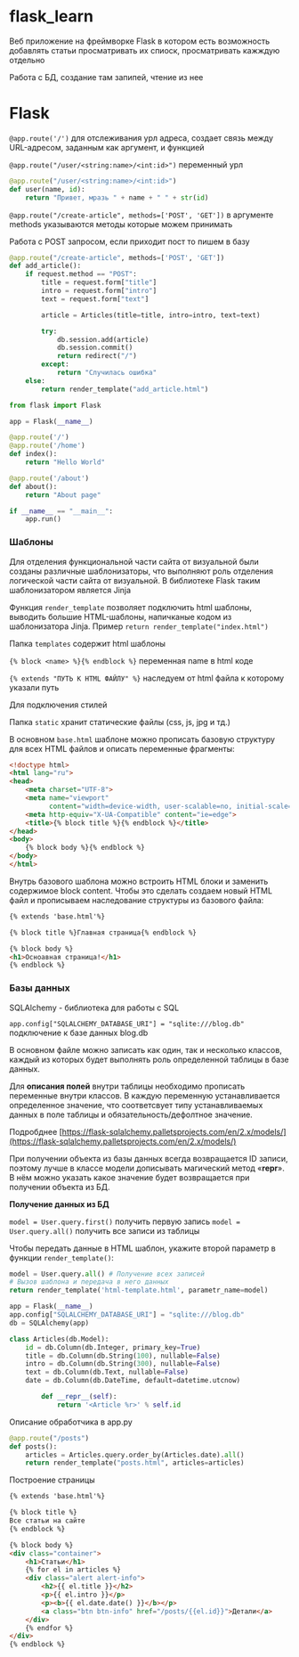 # flask_learn

Веб приложение на фреймворке Flask в котором есть возможность добавлять статьи
просматривать их спиоск, просматривать кажждую отдельно

Работа с БД, создание там запипей, чтение из нее

# Flask

`@app.route('/')`  для отслеживания урл адреса, создает связь между URL-адресом, заданным как аргумент, и функцией

`@app.route("/user/<string:name>/<int:id>")` переменный урл

```python
@app.route("/user/<string:name>/<int:id>")
def user(name, id):
    return "Привет, мразь " + name + " " + str(id)
```

`@app.route("/create-article", methods=['POST', 'GET'])` в аргументе methods указываются методы которые можем принимать

Работа с POST запросом, если приходит пост то пишем в базу

```python
@app.route("/create-article", methods=['POST', 'GET'])
def add_article():
    if request.method == "POST":
        title = request.form["title"]
        intro = request.form["intro"]
        text = request.form["text"]

        article = Articles(title=title, intro=intro, text=text)

        try:
            db.session.add(article)
            db.session.commit()
            return redirect("/")
        except:
            return "Случилась ошибка"
    else:
        return render_template("add_article.html")
```

```python
from flask import Flask

app = Flask(__name__)

@app.route('/')
@app.route('/home')
def index():
    return "Hello World"

@app.route('/about')
def about():
    return "About page"

if __name__ == "__main__":
    app.run()
```

### **Шаблоны**

Для отделения функциональной части сайта от визуальной были созданы различные шаблонизаторы, что выполняют роль отделения логической части сайта от визуальной. В библиотеке Flask таким шаблонизатором является Jinja

Функция `render_template` позволяет подключить html шаблоны, выводить большие HTML-шаблоны, напичканые кодом из шаблонизатора Jinja. Пример `return render_template("index.html")`

Папка `templates` содержит html шаблоны 

`{% block <name> %}{% endblock %}`  переменная name в html коде

`{% extends "ПУТЬ К HTML ФАЙЛУ" %}` наследуем от html файла к которому указали путь

Для подключения стилей

Папка `static` хранит статические файлы (css, js, jpg и тд.)

В основном `base.html` шаблоне можно прописать базовую структуру для всех HTML файлов и описать переменные фрагменты:

```html
<!doctype html>
<html lang="ru">
<head>
    <meta charset="UTF-8">
    <meta name="viewport"
          content="width=device-width, user-scalable=no, initial-scale=1.0, maximum-scale=1.0, minimum-scale=1.0">
    <meta http-equiv="X-UA-Compatible" content="ie=edge">
    <title>{% block title %}{% endblock %}</title>
</head>
<body>
    {% block body %}{% endblock %}
</body>
</html>
```

Внутрь базового шаблона можно встроить HTML блоки и заменить содержимое block content. Чтобы это сделать создаем новый HTML файл и прописываем наследование структуры из базового файла:

```html
{% extends 'base.html'%}

{% block title %}Главная страница{% endblock %}

{% block body %}
<h1>Осноавная страница!</h1>
{% endblock %}
```

### **Базы данных**

SQLAlchemy - библиотека для работы с SQL 

`app.config["SQLALCHEMY_DATABASE_URI"] = "sqlite:///blog.db"` подключение к базе данных blog.db

В основном файле можно записать как один, так и несколько классов, каждый из которых будет выполнять роль определенной таблицы в базе данных.

Для **описания полей** внутри таблицы необходимо прописать переменные внутри классов. В каждую переменную устанавливается определенное значение, что соответсвует типу устанавливаемых данных в поле таблицы и обязательность/дефолтное значение.

Подробднее [https://flask-sqlalchemy.palletsprojects.com/en/2.x/models/](https://flask-sqlalchemy.palletsprojects.com/en/2.x/models/)

При получении объекта из базы данных всегда возвращается ID записи, поэтому лучше в классе модели дописывать магический метод «__repr__». В нём можно указать какое значение будет возвращается при получении объекта из БД.

**Получение данных из БД**

`model = User.query.first()`  получить первую запись
`model = User.query.all()` получить все записи из таблицы

Чтобы передать данные в HTML шаблон, укажите второй параметр в функции `render_template()`:

```python
model = User.query.all() # Получение всех записей
# Вызов шаблона и передача в него данных
return render_template('html-template.html', parametr_name=model)
```

```python
app = Flask(__name__)
app.config["SQLALCHEMY_DATABASE_URI"] = "sqlite:///blog.db"
db = SQLAlchemy(app)

class Articles(db.Model):
    id = db.Column(db.Integer, primary_key=True)
    title = db.Column(db.String(100), nullable=False)
    intro = db.Column(db.String(300), nullable=False)
    text = db.Column(db.Text, nullable=False)
    date = db.Column(db.DateTime, default=datetime.utcnow)

		def __repr__(self):
			return '<Article %r>' % self.id
```

Описание обработчика в app.py

```python
@app.route("/posts")
def posts():
    articles = Articles.query.order_by(Articles.date).all()
    return render_template("posts.html", articles=articles)
```

Построение страницы 

```html
{% extends 'base.html'%}

{% block title %}
Все статьи на сайте
{% endblock %}

{% block body %}
<div class="container">
    <h1>Статьи</h1>
    {% for el in articles %}
    <div class="alert alert-info">
        <h2>{{ el.title }}</h2>
        <p>{{ el.intro }}</p>
        <p><b>{{ el.date.date() }}</b></p>
        <a class="btn btn-info" href="/posts/{{el.id}}">Детали</a>
    </div>
    {% endfor %}
</div>
{% endblock %}
```